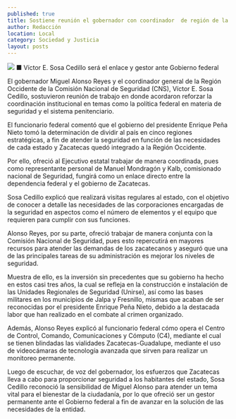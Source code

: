 ```yaml
---
published: true
title: Sostiene reunión el gobernador con coordinador  de región de la Comisión Nacional de Seguridad
author: Redacción
location: Local
category: Sociedad y Justicia
layout: posts
---
```


![](http://i.imgur.com/L40WKZNm.jpg)
■ Víctor E. Sosa Cedillo será el enlace y gestor ante Gobierno federal

El gobernador Miguel Alonso Reyes y el coordinador general de la Región Occidente de la Comisión Nacional de Seguridad (CNS), Víctor E. Sosa Cedillo, sostuvieron reunión de trabajo en donde acordaron reforzar la coordinación institucional en temas como la política federal en materia de seguridad y el sistema penitenciario.

El funcionario federal comentó que el gobierno del presidente Enrique Peña Nieto tomó la determinación de dividir al país en cinco regiones estratégicas, a fin de atender la seguridad en función de las necesidades de cada estado y Zacatecas quedó integrado a la Región Occidente.

Por ello, ofreció al Ejecutivo estatal trabajar de manera coordinada, pues como representante personal de Manuel Mondragón y Kalb, comisionado nacional de Seguridad, fungirá como un enlace directo entre la dependencia federal y el gobierno de Zacatecas.

Sosa Cedillo explicó que realizará visitas regulares al estado, con el objetivo de conocer a detalle las necesidades de las corporaciones encargadas de la seguridad en aspectos como el número de elementos y el equipo que requieren para cumplir con sus funciones.

Alonso Reyes, por su parte, ofreció trabajar de manera conjunta con la Comisión Nacional de Seguridad, pues esto repercutirá en mayores recursos para atender las demandas de los zacatecanos y aseguró que una de las principales tareas de su administración es mejorar los niveles de seguridad.

Muestra de ello, es la inversión sin precedentes que su gobierno ha hecho en estos casi tres años, la cual se refleja en la construcción e instalación de las Unidades Regionales de Seguridad (Unirse), así como las bases militares en los municipios de Jalpa y Fresnillo, mismas que acaban de ser reconocidas por el presidente Enrique Peña Nieto, debido a la destacada labor que han realizado en el combate al crimen organizado.

Además, Alonso Reyes explicó al funcionario federal cómo opera el Centro de Control, Comando, Comunicaciones y Cómputo (C4), mediante el cual se tienen blindadas las vialidades Zacatecas-Guadalupe, mediante el uso de videocámaras de tecnología avanzada que sirven para realizar un monitoreo permanente.

Luego de escuchar, de voz del gobernador, los esfuerzos que Zacatecas lleva a cabo para proporcionar seguridad a los habitantes del estado, Sosa Cedillo reconoció la sensibilidad de Miguel Alonso para atender un tema vital para el bienestar de la ciudadanía, por lo que ofreció ser un gestor permanente ante el Gobierno federal a fin de avanzar en la solución de las necesidades de la entidad.
